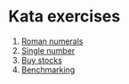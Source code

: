 # Kata exercises

 1. [Roman numerals](roman_numbers/description.md)
 2. [Single number](single_number/description.md)
 3. [Buy stocks](buy_stocks/description.md)
 4. [Benchmarking](benchmarking/description.md)